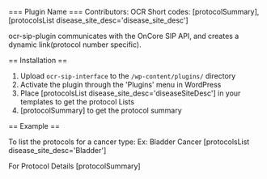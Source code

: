 === Plugin Name ===
Contributors: OCR
Short codes: [protocolSummary],[protocolsList disease_site_desc='disease_site_desc']

ocr-sip-plugin communicates with the OnCore SIP API, and creates a dynamic link(protocol number specific).

== Installation ==

1. Upload `ocr-sip-interface` to the `/wp-content/plugins/` directory
2. Activate the plugin through the 'Plugins' menu in WordPress
3. Place [protocolsList disease_site_desc='diseaseSiteDesc'] in your templates to get the protocol Lists
4. [protocolSummary] to get the protocol summary


== Example ==

To list the protocols for a cancer type:
Ex: Bladder Cancer
[protocolsList disease_site_desc='Bladder']

For Protocol Details
[protocolSummary]

